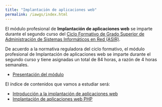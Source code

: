 ```yaml
---
title: "Implantación de aplicaciones web"
permalink: /iawgs/index.html
---
```


El módulo profesional de **Implantación de aplicaciones web** se imparte durante el segundo curso del [Ciclo Formativo de Grado Superior de Administración de Sistemas Informáticos en Red (ASIR)](http://www.aapri.es/curriculo/fp/asir).

De acuerdo a la normativa reguladora del ciclo formativo, el módulo profesional de Implantación de aplicaciones web se imparte durante el segundo curso y tiene asignadas un total de 84 horas, a razón de 4 horas semanales.

* [Presentación del módulo](http://josedom24.github.io/mod/iaw/presentacion#/)

El índice de contenidos que vamos a estudiar será:

* [Introducción a la implantación de aplicaciones web](u01)
* [Implantación de aplicaciones web PHP](u02)

<!--
* [Implantación de aplicaciones web Python](u03)
* [Introducción a la integración continúa y despliegue continuo](u04)
* [Despliegue de aplicaciones web Java](u05)
* [Despliegue de aplicaciones web con contenedores. Docker](u06)
-->